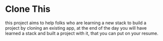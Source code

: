 # Clone This

this project aims to help folks who are learning a new stack to build a project by cloning an existing app, at the end of the day you will have learned a stack and built a project with it, that you can put on your resume.
